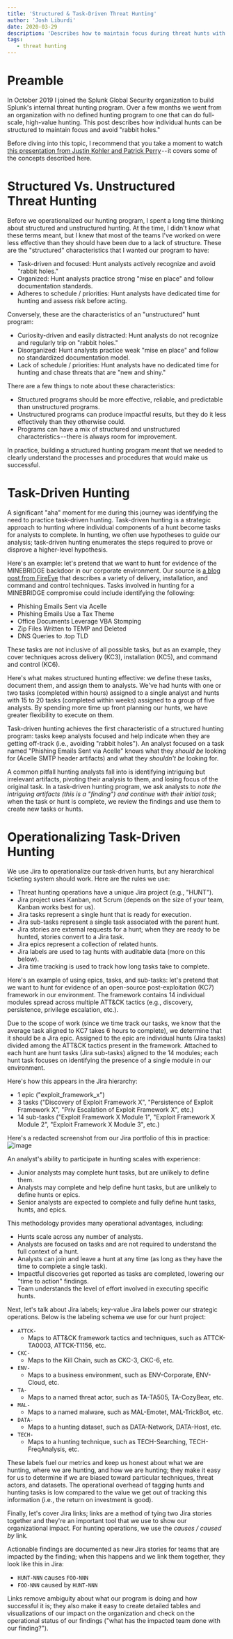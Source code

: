 ```yaml
---
title: 'Structured & Task-Driven Threat Hunting'
author: 'Josh Liburdi'
date: 2020-03-29
description: 'Describes how to maintain focus during threat hunts with planning and structured tasks.'
tags:
   - threat hunting
---
```


# Preamble

In October 2019 I joined the Splunk Global Security organization to build Splunk's internal threat hunting program. Over a few months we went from an organization with no defined hunting program to one that can do full-scale, high-value hunting. This post describes how individual hunts can be structured to maintain focus and avoid "rabbit holes."

Before diving into this topic, I recommend that you take a moment to watch [this presentation from Justin Kohler and Patrick Perry](https://www.youtube.com/watch?v=23v_LCObNbs) -- it covers some of the concepts described here.

# Structured Vs. Unstructured Threat Hunting
Before we operationalized our hunting program, I spent a long time thinking about structured and unstructured hunting. At the time, I didn't know what these terms meant, but I knew that most of the teams I've worked on were less effective than they should have been due to a lack of structure. These are the "structured" characteristics that I wanted our program to have:
- Task-driven and focused: Hunt analysts actively recognize and avoid "rabbit holes."
- Organized: Hunt analysts practice strong "mise en place" and follow documentation standards.
- Adheres to schedule / priorities: Hunt analysts have dedicated time for hunting and assess risk before acting.

Conversely, these are the characteristics of an "unstructured" hunt program:
- Curiosity-driven and easily distracted: Hunt analysts do not recognize and regularly trip on "rabbit holes."
- Disorganized: Hunt analysts practice weak "mise en place" and follow no standardized documentation model.
- Lack of schedule / priorities: Hunt analysts have no dedicated time for hunting and chase threats that are "new and shiny."

There are a few things to note about these characteristics:
- Structured programs should be more effective, reliable, and predictable than unstructured programs.
- Unstructured programs can produce impactful results, but they do it less effectively than they otherwise could.
- Programs can have a mix of structured and unstructured characteristics -- there is always room for improvement.

In practice, building a structured hunting program meant that we needed to clearly understand the processes and procedures that would make us successful.

# Task-Driven Hunting
A significant "aha" moment for me during this journey was identifying the need to practice task-driven hunting. Task-driven hunting is a strategic approach to hunting where individual components of a hunt become tasks for analysts to complete. In hunting, we often use hypotheses to guide our analysis; task-driven hunting enumerates the steps required to prove or disprove a higher-level hypothesis. 

Here's an example: let's pretend that we want to hunt for evidence of the MINEBRIDGE backdoor in our corporate environment. Our source is [a blog post from FireEye](https://www.fireeye.com/blog/threat-research/2020/01/stomp-2-dis-brilliance-in-the-visual-basics.html) that describes a variety of delivery, installation, and command and control techniques. Tasks involved in hunting for a MINEBRIDGE compromise could include identifying the following:
- Phishing Emails Sent via Acelle
- Phishing Emails Use a Tax Theme
- Office Documents Leverage VBA Stomping
- Zip Files Written to TEMP and Deleted
- DNS Queries to .top TLD

These tasks are not inclusive of all possible tasks, but as an example, they cover techniques across delivery (KC3), installation (KC5), and command and control (KC6).

Here's what makes structured hunting effective: we define these tasks, document them, and assign them to analysts. We've had hunts with one or two tasks (completed within hours) assigned to a single analyst and hunts with 15 to 20 tasks (completed within weeks) assigned to a group of five analysts. By spending more time up front planning our hunts, we have greater flexibility to execute on them.

Task-driven hunting achieves the first characteristic of a structured hunting program: tasks keep analysts focused and help indicate when they are getting off-track (i.e., avoiding "rabbit holes"). An analyst focused on a task named "Phishing Emails Sent via Acelle" knows what they *should be* looking for (Acelle SMTP header artifacts) and what they *shouldn't be* looking for.

A common pitfall hunting analysts fall into is identifying intriguing but irrelevant artifacts, pivoting their analysis to them, and losing focus of the original task. In a task-driven hunting program, we ask analysts to *note the intriguing artifacts (this is a "finding") and continue with their initial task*; when the task or hunt is complete, we review the findings and use them to create new tasks or hunts.

# Operationalizing Task-Driven Hunting
We use Jira to operationalize our task-driven hunts, but any hierarchical ticketing system should work. Here are the rules we use:
- Threat hunting operations have a unique Jira project (e.g., "HUNT"). 
- Jira project uses Kanban, not Scrum (depends on the size of your team, Kanban works best for us).
- Jira tasks represent a single hunt that is ready for execution.
- Jira sub-tasks represent a single task associated with the parent hunt.
- Jira stories are external requests for a hunt; when they are ready to be hunted, stories convert to a Jira task.
- Jira epics represent a collection of related hunts.
- Jira labels are used to tag hunts with auditable data (more on this below).
- Jira time tracking is used to track how long tasks take to complete.

Here's an example of using epics, tasks, and sub-tasks: let's pretend that we want to hunt for evidence of an open-source post-exploitation (KC7) framework in our environment. The framework contains 14 individual modules spread across multiple ATT&CK tactics (e.g., discovery, persistence, privilege escalation, etc.). 

Due to the scope of work (since we time track our tasks, we know that the average task aligned to KC7 takes 6 hours to complete), we determine that it should be a Jira epic. Assigned to the epic are individual hunts (Jira tasks) divided among the ATT&CK tactics present in the framework. Attached to each hunt are hunt tasks (Jira sub-tasks) aligned to the 14 modules; each hunt task focuses on identifying the presence of a single module in our environment.

Here's how this appears in the Jira hierarchy:
- 1 epic ("exploit_framework_x")
- 3 tasks ("Discovery of Exploit Framework X", "Persistence of Exploit Framework X", "Priv Escalation of Exploit Framework X", etc.)
- 14 sub-tasks ("Exploit Framework X Module 1", "Exploit Framework X Module 2", "Exploit Framework X Module 3", etc.)

Here's a redacted screenshot from our Jira portfolio of this in practice:
![image](/images/writing/2020_structured_threat_hunting_0.webp)

An analyst's ability to participate in hunting scales with experience:
- Junior analysts may complete hunt tasks, but are unlikely to define them.
- Analysts may complete and help define hunt tasks, but are unlikely to define hunts or epics.
- Senior analysts are expected to complete and fully define hunt tasks, hunts, and epics.

This methodology provides many operational advantages, including:
- Hunts scale across any number of analysts.
- Analysts are focused on tasks and are not required to understand the full context of a hunt.
- Analysts can join and leave a hunt at any time (as long as they have the time to complete a single task).
- Impactful discoveries get reported as tasks are completed, lowering our "time to action" findings.
- Team understands the level of effort involved in executing specific hunts.

Next, let's talk about Jira labels; key-value Jira labels power our strategic operations. Below is the labeling schema we use for our hunt project:
- `ATTCK-`
  - Maps to ATT&CK framework tactics and techniques, such as ATTCK-TA0003, ATTCK-T1156, etc.
- `CKC-`  
  - Maps to the Kill Chain, such as CKC-3, CKC-6, etc.
- `ENV-`
  - Maps to a business environment, such as ENV-Corporate, ENV-Cloud, etc.
- `TA-`
  - Maps to a named threat actor, such as TA-TA505, TA-CozyBear, etc.
- `MAL-`
  - Maps to a named malware, such as MAL-Emotet, MAL-TrickBot, etc.
- `DATA-`
  - Maps to a hunting dataset, such as DATA-Network, DATA-Host, etc.
- `TECH-`
  - Maps to a hunting technique, such as TECH-Searching, TECH-FreqAnalysis, etc.

These labels fuel our metrics and keep us honest about what we are hunting, where we are hunting, and how we are hunting; they make it easy for us to determine if we are biased toward particular techniques, threat actors, and datasets. The operational overhead of tagging hunts and hunting tasks is low compared to the value we get out of tracking this information (i.e., the return on investment is good).

Finally, let's cover Jira links; links are a method of tying two Jira stories together and they're an important tool that we use to show our organizational impact. For hunting operations, we use the *causes / caused by* link.

Actionable findings are documented as new Jira stories for teams that are impacted by the finding; when this happens and we link them together, they look like this in Jira:
- `HUNT-NNN` causes `FOO-NNN`
- `FOO-NNN` caused by `HUNT-NNN`

Links remove ambiguity about what our program is doing and how successful it is; they also make it easy to create detailed tables and visualizations of our impact on the organization and check on the operational status of our findings ("what has the impacted team done with our finding?").
